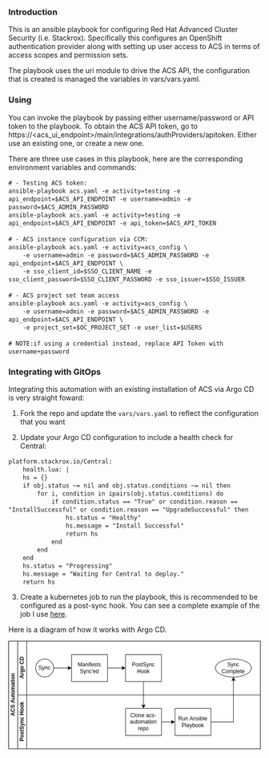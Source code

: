 ### Introduction

This is an ansible playbook for configuring Red Hat Advanced Cluster Security (i.e. Stackrox). Specifically this configures an OpenShift authentication provider along with setting up user access to ACS in terms of access scopes and permission sets.

The playbook uses the uri module to drive the ACS API, the configuration that is created is managed the variables in vars/vars.yaml.

### Using

You can invoke the playbook by passing either username/password or API token to the playbook. To obtain the ACS API token, go to https://<acs_ui_endpoint>/main/integrations/authProviders/apitoken. Either use an existing one, or create a new one.

There are three use cases in this playbook, here are the corresponding environment variables and commands:
```shell
# - Testing ACS token:
ansible-playbook acs.yaml -e activity=testing -e api_endpoint=$ACS_API_ENDPOINT -e username=admin -e password=$ACS_ADMIN_PASSWORD
ansible-playbook acs.yaml -e activity=testing -e api_endpoint=$ACS_API_ENDPOINT -e api_token=$ACS_API_TOKEN

# - ACS instance configuration via CCM:
ansible-playbook acs.yaml -e activity=acs_config \
    -e username=admin -e password=$ACS_ADMIN_PASSWORD -e api_endpoint=$ACS_API_ENDPOINT \
    -e sso_client_id=$SSO_CLIENT_NAME -e sso_client_password=$SSO_CLIENT_PASSWORD -e sso_issuer=$SSO_ISSUER

# - ACS project set team access
ansible-playbook acs.yaml -e activity=acs_config \
    -e username=admin -e password=$ACS_ADMIN_PASSWORD -e api_endpoint=$ACS_API_ENDPOINT \
    -e project_set=$OC_PROJECT_SET -e user_list=$USERS

# NOTE:if using a credential instead, replace API Token with username+password
```


### Integrating with GitOps

Integrating this automation with an existing installation of ACS via Argo CD is very straight foward:

1. Fork the repo and update the `vars/vars.yaml` to reflect the configuration that you want

2. Update your Argo CD configuration to include a health check for Central:

```
platform.stackrox.io/Central:
    health.lua: |
    hs = {}
    if obj.status ~= nil and obj.status.conditions ~= nil then
        for i, condition in ipairs(obj.status.conditions) do
            if condition.status == "True" or condition.reason == "InstallSuccessful" or condition.reason == "UpgradeSuccessful" then
                hs.status = "Healthy"
                hs.message = "Install Successful"
                return hs
            end
        end
    end
    hs.status = "Progressing"
    hs.message = "Waiting for Central to deploy."
    return hs
```

3. Create a kubernetes job to run the playbook, this is recommended to be configured as a post-sync hook. You can see a complete example of the job I use [here](https://github.com/gnunn-gitops/cluster-config/blob/main/components/apps/acs-operator/overlays/oauth/init-acs.yaml).

Here is a diagram of how it works with Argo CD.

![GitOps Flow](docs/img/gitops-flow.png)

